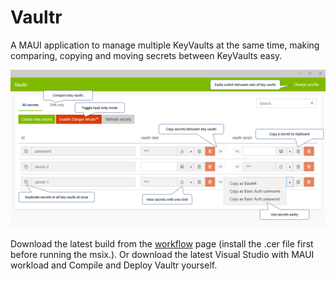 # Vaultr
A MAUI application to manage multiple KeyVaults at the same time, making comparing, copying and moving secrets between KeyVaults easy.

![Vaultr](readme.png)

Download the latest build from the [workflow](https://github.com/ThomasBleijendaal/Vaultr/actions) page (install the .cer file first before running the msix.). 
Or download the latest Visual Studio with MAUI workload and Compile and Deploy Vaultr yourself. 
